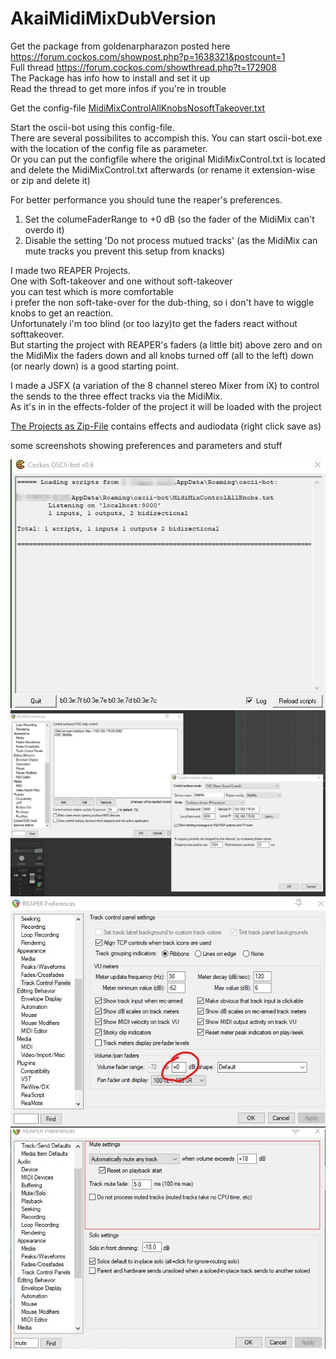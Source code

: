 # AkaiMidiMixDubVersion

Get the package from goldenarpharazon posted here <https://forum.cockos.com/showpost.php?p=1638321&postcount=1>  
Full thread <https://forum.cockos.com/showthread.php?t=172908>  
The Package has info how to install and set it up  
Read the thread to get more infos if you're in trouble  

Get the config-file [MidiMixControlAllKnobsNosoftTakeover.txt](MidiMixControlAllKnobsNosoftTakeover.txt)

Start the oscii-bot using this config-file.  
There are several possibilites to accompish this.
You can start oscii-bot.exe with the location of the config file as parameter.  
Or you can put the configfile where the original MidiMixControl.txt is located and delete the MidiMixControl.txt afterwards (or rename it extension-wise or zip and delete it)  

For better performance you should tune the reaper's preferences.  
1. Set the columeFaderRange to +0 dB  (so the fader of the MidiMix can't overdo it)
2. Disable the setting 'Do not process mutued tracks' (as the MidiMix can mute tracks you prevent this setup from knacks)

I made two REAPER Projects.  
One with Soft-takeover and one without soft-takeover  
you can test which is more comfortable  
i prefer the non soft-take-over for the dub-thing, so i don't have to wiggle knobs to get an reaction.  
Unfortunately i'm too blind (or too lazy)to get the faders react without softtakeover.  
But starting the project with REAPER's faders (a little bit) above zero and on the MidiMix the faders down and all knobs turned off (all to the left) down (or nearly down) is a good starting point.  

I made a JSFX (a variation of the 8 channel stereo Mixer from iX) to control the sends to the three effect tracks via the MidiMix.  
As it's in in the effects-folder of the project it will be loaded with the project  

[The Projects as Zip-File](20201003_DubSessionDeDeRe.zip) contains effects and audiodata (right click save as) 

some screenshots showing preferences and parameters and stuff

![Osc Screen](O.jpg)  
![Preferences OSC](P.jpg)  
![1 Preferences Volume Fader Range](1.jpg)  
![2 Preferences MuteSetting](2.jpg)  
















 
